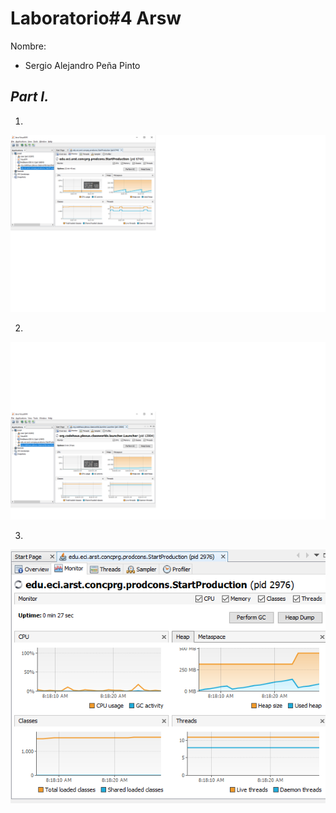 # Laboratorio#4 Arsw

Nombre: 
* Sergio Alejandro Peña Pinto

## *Part I.*
1.

![](Imagenes/1.png)

2. 

![](Imagenes/2.PNG)

3.

![](Imagenes/3.PNG)
